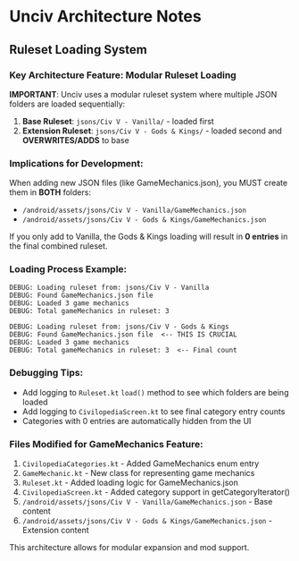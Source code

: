 # Unciv Architecture Notes

## Ruleset Loading System

### Key Architecture Feature: Modular Ruleset Loading

**IMPORTANT**: Unciv uses a modular ruleset system where multiple JSON folders are loaded sequentially:

1. **Base Ruleset**: `jsons/Civ V - Vanilla/` - loaded first
2. **Extension Ruleset**: `jsons/Civ V - Gods & Kings/` - loaded second and **OVERWRITES/ADDS** to base

### Implications for Development:

When adding new JSON files (like GameMechanics.json), you MUST create them in **BOTH** folders:
- `/android/assets/jsons/Civ V - Vanilla/GameMechanics.json`
- `/android/assets/jsons/Civ V - Gods & Kings/GameMechanics.json`

If you only add to Vanilla, the Gods & Kings loading will result in **0 entries** in the final combined ruleset.

### Loading Process Example:
```
DEBUG: Loading ruleset from: jsons/Civ V - Vanilla
DEBUG: Found GameMechanics.json file
DEBUG: Loaded 3 game mechanics
DEBUG: Total gameMechanics in ruleset: 3

DEBUG: Loading ruleset from: jsons/Civ V - Gods & Kings
DEBUG: Found GameMechanics.json file  <-- THIS IS CRUCIAL
DEBUG: Loaded 3 game mechanics
DEBUG: Total gameMechanics in ruleset: 3  <-- Final count
```

### Debugging Tips:
- Add logging to `Ruleset.kt` `load()` method to see which folders are being loaded
- Add logging to `CivilopediaScreen.kt` to see final category entry counts
- Categories with 0 entries are automatically hidden from the UI

### Files Modified for GameMechanics Feature:
1. `CivilopediaCategories.kt` - Added GameMechanics enum entry
2. `GameMechanic.kt` - New class for representing game mechanics
3. `Ruleset.kt` - Added loading logic for GameMechanics.json
4. `CivilopediaScreen.kt` - Added category support in getCategoryIterator()
5. `/android/assets/jsons/Civ V - Vanilla/GameMechanics.json` - Base content
6. `/android/assets/jsons/Civ V - Gods & Kings/GameMechanics.json` - Extension content

This architecture allows for modular expansion and mod support.
